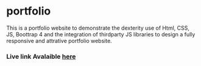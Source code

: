 # portfolio

This is a portfolio website to demonstrate the dexterity use of Html, CSS, JS, Boottrap 4 and the integration of thirdparty JS
libraries to design a fully responsive and attrative portfolio website.

### Live link Avalaible [here](https://okeken.github.io/portfolio/)
